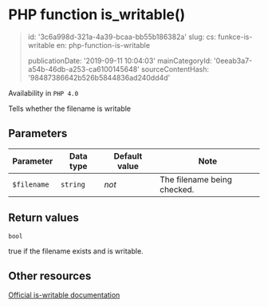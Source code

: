 PHP function is_writable()
==========================

> id: '3c6a998d-321a-4a39-bcaa-bb55b186382a'
> slug:
> 	cs: funkce-is-writable
> 	en: php-function-is-writable
> 
> publicationDate: '2019-09-11 10:04:03'
> mainCategoryId: '0eeab3a7-a54b-46db-a253-ca6100145648'
> sourceContentHash: '98487386642b526b5844836ad240dd4d'

Availability in `PHP 4.0`

Tells whether the filename is writable


Parameters
--------------

| Parameter | Data type | Default value | Note |
|-----|-----|-----|-----|
| `$filename` | `string` | *not* | The filename being checked. |


Return values
----------------

`bool`

true if the filename exists and is
writable.

Other resources
------------

[Official is-writable documentation](https://www.php.net/manual/en/function.is-writable.php)
